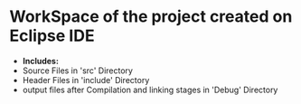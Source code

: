 
# WorkSpace of the project created on Eclipse IDE
- **Includes:**
- Source Files in 'src' Directory
- Header Files in 'include' Directory
- output files after Compilation and linking stages in 'Debug' Directory
